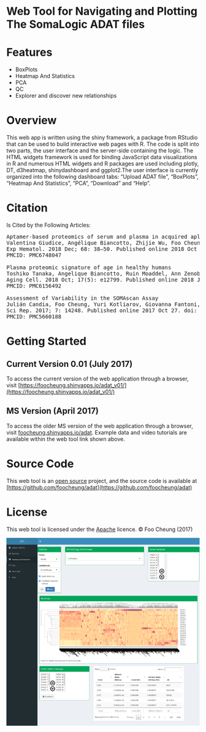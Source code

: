 # Web Tool for Navigating and Plotting The SomaLogic ADAT files

# Features
* BoxPlots
* Heatmap And Statistics
* PCA
* QC
* Explorer and discover new relationships

# Overview
This web app is written using the shiny framework, a package from RStudio that can be used to build interactive web pages with R. The code is split into two parts, the user interface and the server-side containing the logic. The HTML widgets framework is used for binding JavaScript data visualizations in R and numerous HTML widgets and R packages are used including plotly, DT, d3heatmap, shinydashboard and ggplot2.The user interface is currently organized into the following dashboard tabs: “Upload ADAT file”, “BoxPlots”, “Heatmap And Statistics”, “PCA”, “Download” and “Help”.

# Citation
Is Cited by the Following Articles:
<pre>
Aptamer-based proteomics of serum and plasma in acquired aplastic anemia
Valentina Giudice, Angélique Biancotto, Zhijie Wu, Foo Cheung, Julián Candia, Giovanna Fantoni, Sachiko Kajigaya, Olga Rios, Danielle Townsley, Xingmin Feng, Neal S. Young
Exp Hematol. 2018 Dec; 68: 38–50. Published online 2018 Oct 9. doi: 10.1016/j.exphem.2018.09.008
PMCID: PMC6748047

Plasma proteomic signature of age in healthy humans
Toshiko Tanaka, Angelique Biancotto, Ruin Moaddel, Ann Zenobia Moore, Marta Gonzalez‐Freire, Miguel A. Aon, Julián Candia, Pingbo Zhang, Foo Cheung, Giovanna Fantoni, CHI consortium, Richard D. Semba, Luigi Ferrucci
Aging Cell. 2018 Oct; 17(5): e12799. Published online 2018 Jul 11. doi: 10.1111/acel.12799
PMCID: PMC6156492

Assessment of Variability in the SOMAscan Assay
Julián Candia, Foo Cheung, Yuri Kotliarov, Giovanna Fantoni, Brian Sellers, Trevor Griesman, Jinghe Huang, Sarah Stuccio, Adriana Zingone, Bríd M. Ryan, John S. Tsang, Angélique Biancotto
Sci Rep. 2017; 7: 14248. Published online 2017 Oct 27. doi: 10.1038/s41598-017-14755-5
PMCID: PMC5660188
</pre>
# Getting Started
## Current Version 0.01 (July 2017)
To access the current version of the web application through a browser, visit [https://foocheung.shinyapps.io/adat_v01/](https://foocheung.shinyapps.io/adat_v01/)

## MS Version (April 2017)
To access the older MS version of the web application through a browser, visit [foocheung.shinyapps.io/adat](https://foocheung.shinyapps.io/adat/).
Example data and video tutorials are available within the web tool link shown above.

# Source Code
This web tool is an [open source](http://opensource.org) project, and the source code is available at [https://github.com/foocheung/adat](https://github.com/foocheung/adat)

# License
This web tool is licensed under the [Apache](http://www.apache.org/licenses/LICENSE-2.0) licence. &copy; Foo Cheung (2017)


<img src="https://raw.githubusercontent.com/foocheung/adat/master/Figure4.png">

